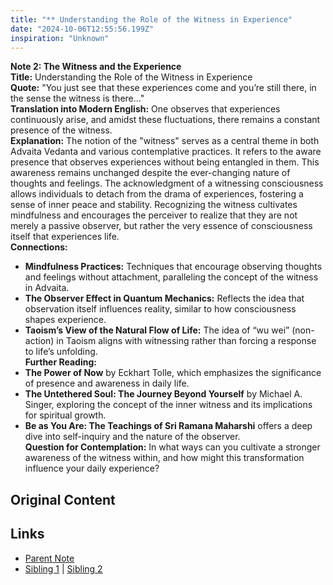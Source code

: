 ```yaml
---
title: "** Understanding the Role of the Witness in Experience"
date: "2024-10-06T12:55:56.199Z"
inspiration: "Unknown"
---
```


  
**Note 2: The Witness and the Experience**  
**Title:** Understanding the Role of the Witness in Experience  
**Quote:** "You just see that these experiences come and you’re still there, in the sense the witness is there..."  
**Translation into Modern English:** One observes that experiences continuously arise, and amidst these fluctuations, there remains a constant presence of the witness.  
**Explanation:** The notion of the "witness" serves as a central theme in both Advaita Vedanta and various contemplative practices. It refers to the aware presence that observes experiences without being entangled in them. This awareness remains unchanged despite the ever-changing nature of thoughts and feelings. The acknowledgment of a witnessing consciousness allows individuals to detach from the drama of experiences, fostering a sense of inner peace and stability. Recognizing the witness cultivates mindfulness and encourages the perceiver to realize that they are not merely a passive observer, but rather the very essence of consciousness itself that experiences life.  
**Connections:**  
- **Mindfulness Practices:** Techniques that encourage observing thoughts and feelings without attachment, paralleling the concept of the witness in Advaita.  
- **The Observer Effect in Quantum Mechanics:** Reflects the idea that observation itself influences reality, similar to how consciousness shapes experience.  
- **Taoism’s View of the Natural Flow of Life:** The idea of “wu wei” (non-action) in Taoism aligns with witnessing rather than forcing a response to life’s unfolding.  
**Further Reading:**  
- **The Power of Now** by Eckhart Tolle, which emphasizes the significance of presence and awareness in daily life.  
- **The Untethered Soul: The Journey Beyond Yourself** by Michael A. Singer, exploring the concept of the inner witness and its implications for spiritual growth.  
- **Be as You Are: The Teachings of Sri Ramana Maharshi** offers a deep dive into self-inquiry and the nature of the observer.  
**Question for Contemplation:** In what ways can you cultivate a stronger awareness of the witness within, and how might this transformation influence your daily experience?  



## Original Content



## Links

- [Parent Note](/parent-note.md)
- [Sibling 1](/zettel1.md) | [Sibling 2](/zettel2.md)
